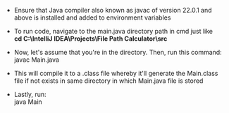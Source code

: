 * Ensure that Java compiler also known as javac of version 22.0.1 and above is installed and added to environment variables
* <P>To run code, navigate to the main.java directory path in cmd just like <b><br>cd C:\IntelliJ IDEA\Projects\File Path Calculator\src</b></P>
* <p>Now, let's assume that you're in the directory. Then, run this command: <br>javac Main.java</p>
* <p>This will compile it to a .class file whereby it'll generate the Main.class file if not exists in same directory in which Main.java file is stored</p>
* <p>Lastly, run: <br>java Main</p>
